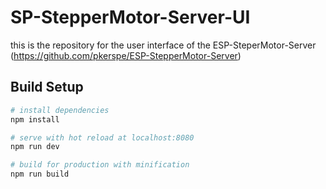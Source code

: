 # SP-StepperMotor-Server-UI

this is the repository for the user interface of the ESP-SteperMotor-Server (https://github.com/pkerspe/ESP-StepperMotor-Server) 

## Build Setup

``` bash
# install dependencies
npm install

# serve with hot reload at localhost:8080
npm run dev

# build for production with minification
npm run build
```


